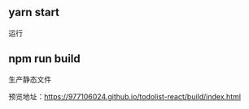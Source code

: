 ## yarn start  
运行

## npm run build  
生产静态文件

预览地址：https://977106024.github.io/todolist-react/build/index.html
